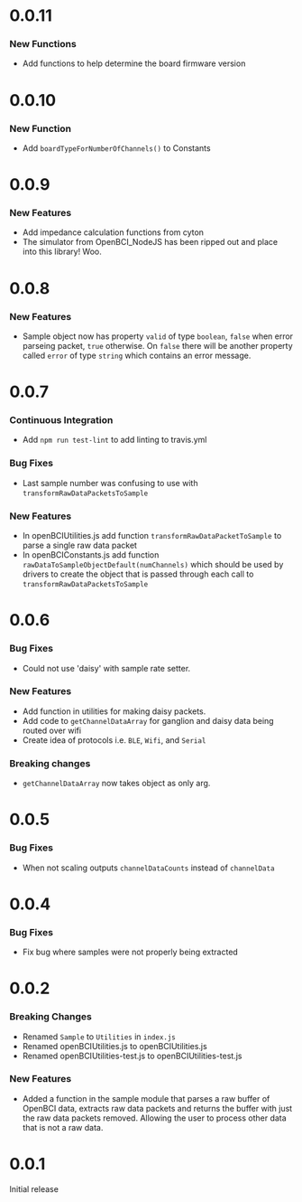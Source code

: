 # 0.0.11

### New Functions

* Add functions to help determine the board firmware version

# 0.0.10

### New Function

* Add `boardTypeForNumberOfChannels()` to Constants

# 0.0.9

### New Features

* Add impedance calculation functions from cyton
* The simulator from OpenBCI_NodeJS has been ripped out and place into this library! Woo.

# 0.0.8

### New Features

* Sample object now has property `valid` of type `boolean`, `false` when error parseing packet, `true` otherwise. On `false` there will be another property called `error` of type `string` which contains an error message.

# 0.0.7

### Continuous Integration

* Add `npm run test-lint` to add linting to travis.yml

### Bug Fixes

* Last sample number was confusing to use with `transformRawDataPacketsToSample`

### New Features

* In openBCIUtilities.js add function `transformRawDataPacketToSample` to parse a single raw data packet
* In openBCIConstants.js add function `rawDataToSampleObjectDefault(numChannels)` which should be used by drivers to create the object that is passed through each call to `transformRawDataPacketsToSample` 

# 0.0.6

### Bug Fixes

* Could not use 'daisy' with sample rate setter.

### New Features

* Add function in utilities for making daisy packets.
* Add code to `getChannelDataArray` for ganglion and daisy data being routed over wifi
* Create idea of protocols i.e. `BLE`, `Wifi`, and `Serial`

### Breaking changes

* `getChannelDataArray` now takes object as only arg.

# 0.0.5

### Bug Fixes

* When not scaling outputs `channelDataCounts` instead of `channelData`

# 0.0.4

### Bug Fixes

* Fix bug where samples were not properly being extracted

# 0.0.2

### Breaking Changes

* Renamed `Sample` to `Utilities` in `index.js`
* Renamed openBCIUtilities.js to openBCIUtilities.js
* Renamed openBCIUtilities-test.js to openBCIUtilities-test.js

### New Features

* Added a function in the sample module that parses a raw buffer of OpenBCI data, extracts raw data packets and returns the buffer with just the raw data packets removed. Allowing the user to process other data that is not a raw data.

# 0.0.1

Initial release
